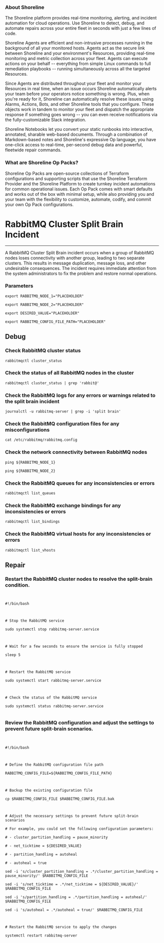 
### About Shoreline
The Shoreline platform provides real-time monitoring, alerting, and incident automation for cloud operations. Use Shoreline to detect, debug, and automate repairs across your entire fleet in seconds with just a few lines of code.

Shoreline Agents are efficient and non-intrusive processes running in the background of all your monitored hosts. Agents act as the secure link between Shoreline and your environment's Resources, providing real-time monitoring and metric collection across your fleet. Agents can execute actions on your behalf -- everything from simple Linux commands to full remediation playbooks -- running simultaneously across all the targeted Resources.

Since Agents are distributed throughout your fleet and monitor your Resources in real time, when an issue occurs Shoreline automatically alerts your team before your operators notice something is wrong. Plus, when you're ready for it, Shoreline can automatically resolve these issues using Alarms, Actions, Bots, and other Shoreline tools that you configure. These objects work in tandem to monitor your fleet and dispatch the appropriate response if something goes wrong -- you can even receive notifications via the fully-customizable Slack integration.

Shoreline Notebooks let you convert your static runbooks into interactive, annotated, sharable web-based documents. Through a combination of Markdown-based notes and Shoreline's expressive Op language, you have one-click access to real-time, per-second debug data and powerful, fleetwide repair commands.

### What are Shoreline Op Packs?
Shoreline Op Packs are open-source collections of Terraform configurations and supporting scripts that use the Shoreline Terraform Provider and the Shoreline Platform to create turnkey incident automations for common operational issues. Each Op Pack comes with smart defaults and works out of the box with minimal setup, while also providing you and your team with the flexibility to customize, automate, codify, and commit your own Op Pack configurations.

# RabbitMQ Cluster Split Brain Incident
---

A RabbitMQ Cluster Split Brain incident occurs when a group of RabbitMQ nodes loses connectivity with another group, leading to two separate clusters. This results in message duplication, message loss, and other undesirable consequences. The incident requires immediate attention from the system administrators to fix the problem and restore normal operations.

### Parameters
```shell
export RABBITMQ_NODE_1="PLACEHOLDER"

export RABBITMQ_NODE_2="PLACEHOLDER"

export DESIRED_VALUE="PLACEHOLDER"

export RABBITMQ_CONFIG_FILE_PATH="PLACEHOLDER"
```

## Debug

### Check RabbitMQ cluster status
```shell
rabbitmqctl cluster_status
```

### Check the status of all RabbitMQ nodes in the cluster
```shell
rabbitmqctl cluster_status | grep 'rabbit@'
```

### Check the RabbitMQ logs for any errors or warnings related to the split brain incident
```shell
journalctl -u rabbitmq-server | grep -i 'split brain'
```

### Check the RabbitMQ configuration files for any misconfigurations
```shell
cat /etc/rabbitmq/rabbitmq.config
```

### Check the network connectivity between RabbitMQ nodes
```shell
ping ${RABBITMQ_NODE_1}

ping ${RABBITMQ_NODE_2}
```

### Check the RabbitMQ queues for any inconsistencies or errors
```shell
rabbitmqctl list_queues
```

### Check the RabbitMQ exchange bindings for any inconsistencies or errors
```shell
rabbitmqctl list_bindings
```

### Check the RabbitMQ virtual hosts for any inconsistencies or errors
```shell
rabbitmqctl list_vhosts
```

## Repair

### Restart the RabbitMQ cluster nodes to resolve the split-brain condition.
```shell


#!/bin/bash



# Stop the RabbitMQ service

sudo systemctl stop rabbitmq-server.service



# Wait for a few seconds to ensure the service is fully stopped

sleep 5



# Restart the RabbitMQ service

sudo systemctl start rabbitmq-server.service



# Check the status of the RabbitMQ service

sudo systemctl status rabbitmq-server.service


```

### Review the RabbitMQ configuration and adjust the settings to prevent future split-brain scenarios.
```shell


#!/bin/bash



# Define the RabbitMQ configuration file path

RABBITMQ_CONFIG_FILE=${RABBITMQ_CONFIG_FILE_PATH}



# Backup the existing configuration file

cp $RABBITMQ_CONFIG_FILE $RABBITMQ_CONFIG_FILE.bak



# Adjust the necessary settings to prevent future split-brain scenarios

# For example, you could set the following configuration parameters:

# - cluster_partition_handling = pause_minority

# - net_ticktime = ${DESIRED_VALUE}

# - partition_handling = autoheal

# - autoheal = true

sed -i 's/cluster_partition_handling = .*/cluster_partition_handling = pause_minority/' $RABBITMQ_CONFIG_FILE

sed -i 's/net_ticktime = .*/net_ticktime = ${DESIRED_VALUE}/' $RABBITMQ_CONFIG_FILE

sed -i 's/partition_handling = .*/partition_handling = autoheal/' $RABBITMQ_CONFIG_FILE

sed -i 's/autoheal = .*/autoheal = true/' $RABBITMQ_CONFIG_FILE



# Restart the RabbitMQ service to apply the changes

systemctl restart rabbitmq-server


```